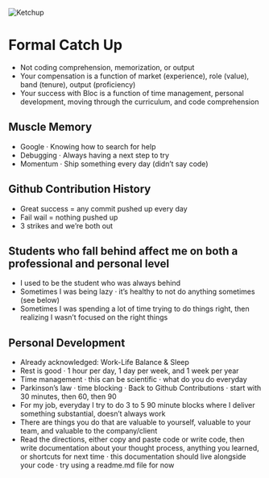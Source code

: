 ![Ketchup](http://mattborn.s3.amazonaws.com/bloc/Bureau-1604-Ketchup-1.jpg)

# Formal Catch Up

* Not coding comprehension, memorization, or output
* Your compensation is a function of market (experience), role (value), band (tenure), output (proficiency)
* Your success with Bloc is a function of time management, personal development, moving through the curriculum, and code comprehension

## Muscle Memory

* Google · Knowing how to search for help
* Debugging · Always having a next step to try
* Momentum · Ship something every day (didn’t say code)

## Github Contribution History

* Great success = any commit pushed up every day
* Fail wail = nothing pushed up
* 3 strikes and we’re both out

## Students who fall behind affect me on both a professional and personal level

* I used to be the student who was always behind
* Sometimes I was being lazy · it’s healthy to not do anything sometimes (see below)
* Sometimes I was spending a lot of time trying to do things right, then realizing I wasn’t focused on the right things

## Personal Development

* Already acknowledged: Work-Life Balance & Sleep
* Rest is good · 1 hour per day, 1 day per week, and 1 week per year
* Time management · this can be scientific · what do you do everyday
* Parkinson’s law · time blocking · Back to Github Contributions · start with 30 minutes, then 60, then 90
* For my job, everyday I try to do 3 to 5 90 minute blocks where I deliver something substantial, doesn’t always work
* There are things you do that are valuable to yourself, valuable to your team, and valuable to the company/client
* Read the directions, either copy and paste code or write code, then write documentation about your thought process, anything you learned, or shortcuts for next time · this documentation should live alongside your code · try using a readme.md file for now

